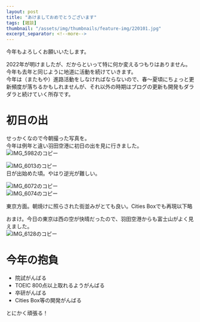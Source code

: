 ```yaml
---
layout: post
title: "あけましておめでとうございます"
tags: [雑談]
thumbnail: "/assets/img/thumbnails/feature-img/220101.jpg"
excerpt_separator: <!--more-->
---
```


今年もよろしくお願いいたします。  

2022年が明けましたが、だからといって特に何か変えるつもりはありません。今年も去年と同じように地道に活動を続けていきます。  
今年は（またもや）進路活動をしなければならないので、春〜夏頃にちょっと更新頻度が落ちるかもしれませんが、それ以外の時期はブログの更新も開発もダラダラと続けていく所存です。

<!--more-->  

# 初日の出

せっかくなので今朝撮った写真を。  
今年は例年と違い羽田空港に初日の出を見に行きました。  
![IMG_5982のコピー](../../../assets/img/post/IMG_5982のコピー.jpg) 

![IMG_6013のコピー](../../../assets/img/post/IMG_6013のコピー.jpg)  
日が出始めた頃。やはり逆光が難しい。  

  

![IMG_6072のコピー](../../../assets/img/post/IMG_6072のコピー.jpg)  
![IMG_6074のコピー](../assets/img/post/IMG_6074のコピー.jpg)  

東京方面。朝焼けに照らされた街並みがとても良い。Cities Boxでも再現以下略  

おまけ。今日の東京は西の空が快晴だったので、羽田空港からも富士山がよく見えました。  
![IMG_6128のコピー](../../../assets/img/post/IMG_6128のコピー.jpg)  

# 今年の抱負

- 院試がんばる
- TOEIC 800点以上取れるようがんばる
- 卒研がんばる
- Cities Box等の開発がんばる

とにかく頑張る！
